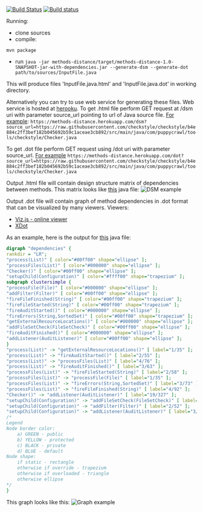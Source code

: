 [![Build Status](https://travis-ci.org/sevntu-checkstyle/methods-distance.svg?branch=master)](https://travis-ci.org/sevntu-checkstyle/methods-distance)
[![Build status](https://ci.appveyor.com/api/projects/status/1pex335cc3ow5mxx/branch/master?svg=true)](https://ci.appveyor.com/project/Checkstyle/methods-distance/branch/master)

Running:
- clone sources
- compile:
```
mvn package
```
- run
`
java -jar methods-distance/target/methods-distance-1.0-SNAPSHOT-jar-with-dependencies.jar --generate-dsm --generate-dot path/to/sources/InputFile.java
`

This will produce files 'InputFile.java.html' and 'InputFile.java.dot' in working directory.

Alternatively you can try to use web service for generating these files.
Web service is hosted at [herooku](https://methods-distance.herokuapp.com).
To get .html file perform GET request at /dsm uri with parameter source_url pointing to
url of Java source file. [For example](https://methods-distance.herokuapp.com/dsm?source_url=https://raw.githubusercontent.com/checkstyle/checkstyle/b4e884c2ff3bef182b045692b59c1aceae3cb892/src/main/java/com/puppycrawl/tools/checkstyle/Checker.java):
`
https://methods-distance.herokuapp.com/dsm?source_url=https://raw.githubusercontent.com/checkstyle/checkstyle/b4e884c2ff3bef182b045692b59c1aceae3cb892/src/main/java/com/puppycrawl/tools/checkstyle/Checker.java
`

To get .dot file perform GET request using /dot uri with parameter source_url. [For example](https://methods-distance.herokuapp.com/dot?source_url=https://raw.githubusercontent.com/checkstyle/checkstyle/b4e884c2ff3bef182b045692b59c1aceae3cb892/src/main/java/com/puppycrawl/tools/checkstyle/Checker.java)
`
https://methods-distance.herokuapp.com/dot?source_url=https://raw.githubusercontent.com/checkstyle/checkstyle/b4e884c2ff3bef182b045692b59c1aceae3cb892/src/main/java/com/puppycrawl/tools/checkstyle/Checker.java
`

Output .html file will contain design structure matrix of dependencies between methods.
This matrix looks like [this](https://github.com/checkstyle/checkstyle/blob/b4e884c2ff3bef182b045692b59c1aceae3cb892/src/main/java/com/puppycrawl/tools/checkstyle/Checker.java) java file:
![DSM example](http://alex-zuy.github.io/methods-distance-dsm/checker-dsm.png)

Output .dot file will contain graph of method dependencies in .dot format that can be visualized by many viewers.
Viewers:
* [Viz.js - online viewer](http://mdaines.github.io/viz.js/)
* [XDot](https://github.com/jrfonseca/xdot.py)

As an example, here is the output for [this](https://github.com/checkstyle/checkstyle/blob/b4e884c2ff3bef182b045692b59c1aceae3cb892/src/main/java/com/puppycrawl/tools/checkstyle/Checker.java) java file:
```dot
digraph "dependencies" {
rankdir = "LR";
"process(List)" [ color="#00ff00" shape="ellipse" ];
"processFiles(List)" [ color="#000000" shape="ellipse" ];
"Checker()" [ color="#00ff00" shape="ellipse" ];
"setupChild(Configuration)" [ color="#ffff00" shape="trapezium" ];
subgraph clustersimple {
"processFile(File)" [ color="#000000" shape="ellipse" ];
"addFilter(Filter)" [ color="#00ff00" shape="ellipse" ];
"fireFileFinished(String)" [ color="#00ff00" shape="trapezium" ];
"fireFileStarted(String)" [ color="#00ff00" shape="trapezium" ];
"fireAuditStarted()" [ color="#000000" shape="ellipse" ];
"fireErrors(String,SortedSet)" [ color="#00ff00" shape="trapezium" ];
"getExternalResourceLocations()" [ color="#000000" shape="ellipse" ];
"addFileSetCheck(FileSetCheck)" [ color="#00ff00" shape="ellipse" ];
"fireAuditFinished()" [ color="#000000" shape="ellipse" ];
"addListener(AuditListener)" [ color="#00ff00" shape="ellipse" ];
}
"process(List)" -> "getExternalResourceLocations()" [ label="1/35" ];
"process(List)" -> "fireAuditStarted()" [ label="2/55" ];
"process(List)" -> "processFiles(List)" [ label="4/76" ];
"process(List)" -> "fireAuditFinished()" [ label="3/63" ];
"processFiles(List)" -> "fireFileStarted(String)" [ label="2/58" ];
"processFiles(List)" -> "processFile(File)" [ label="1/35" ];
"processFiles(List)" -> "fireErrors(String,SortedSet)" [ label="3/73" ];
"processFiles(List)" -> "fireFileFinished(String)" [ label="4/92" ];
"Checker()" -> "addListener(AuditListener)" [ label="19/327" ];
"setupChild(Configuration)" -> "addFileSetCheck(FileSetCheck)" [ label="1/43" ];
"setupChild(Configuration)" -> "addFilter(Filter)" [ label="2/52" ];
"setupChild(Configuration)" -> "addListener(AuditListener)" [ label="3/60" ];
/*
Legend
Node border color:
    a) GREEN - public
    b) YELLOW - protected
    c) BLACK - private
    d) BLUE - default
Node shape:
    if static - rectangle
    otherwise if override - trapezium
    otherwise if overloaded - triangle
    otherwise ellipse
*/
}
```
This graph looks like this:
![Graph example](http://alex-zuy.github.io/methods-distance-dsm/checker-dot.png)
